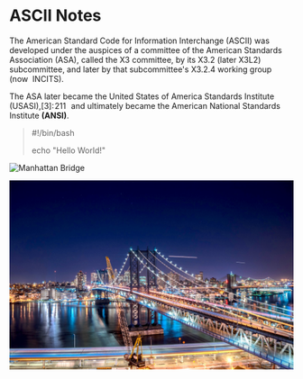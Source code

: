 # ASCII Notes

The American Standard Code for Information 
Interchange (ASCII) was developed under the 
auspices of a committee of the American Standards 
Association (ASA), called the X3 committee, by 
its X3.2 (later X3L2) subcommittee, and later by 
that subcommittee's X3.2.4 working group (now 
INCITS). 

The ASA later became the United States 
of America Standards Institute (USASI),[3]: 211  
and ultimately became the American National 
Standards Institute **(ANSI)**.
> #!/bin/bash
>
> echo "Hello World!"


![Manhattan Bridge](https://upload.wikimedia.org/wikipedia/commons/thumb/2/24/Manhattan_Bridge_May_2022_010.jpg/2560px-Manhattan_Bridge_May_2022_010.jpg)

![Manhattan Bridge 2](./images/Manhattan_Bridge.png)